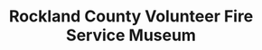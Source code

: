 ---
layout: repo
title: "Rockland County Volunteer Fire Service Museum"
id: 22378
permalink: repos/22378/
---